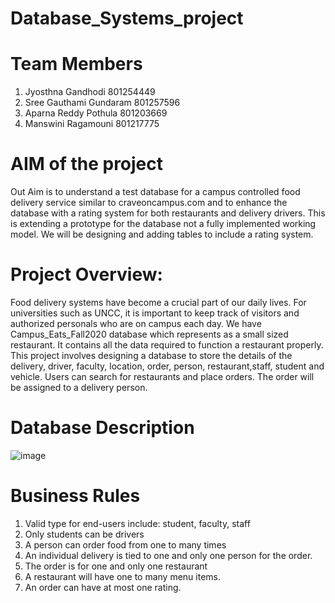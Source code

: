 # Database_Systems_project

# Team Members
1) Jyosthna Gandhodi 801254449 
2) Sree Gauthami Gundaram 801257596
3) Aparna Reddy Pothula 801203669
4) Manswini Ragamouni 801217775

# AIM of the project
Out Aim is to understand a test database for a campus controlled food delivery service similar to craveoncampus.com and to enhance the database with a rating system for both restaurants and delivery drivers. This is extending a prototype for the database not a fully implemented working model. We will be designing  and adding tables to include a rating system.

# Project Overview:

Food delivery systems have become a crucial part of our daily lives. For universities such as UNCC, it is important to keep track of visitors and authorized personals who are on campus each day. We have Campus_Eats_Fall2020 database which represents as a small sized restaurant. It contains all the data required to function a restaurant properly. This project involves designing a database to store the details of the delivery, driver, faculty, location, order, person, restaurant,staff, student and vehicle. Users can search for restaurants and place orders. The order will be assigned to a delivery person. 

# Database Description
![image](https://user-images.githubusercontent.com/40575189/142790191-fcd15d2a-c934-4fd6-82b5-3764ee9a5db9.png)

# Business Rules
1) Valid type for end-users include: student, faculty, staff
2) Only students can be drivers
3) A person can order food from one to many times
4) An individual delivery is tied to one and only one person for the order.
5) The order is for one and only one restaurant
6) A restaurant will have one to many menu items.
7) An order can have at most one rating.



